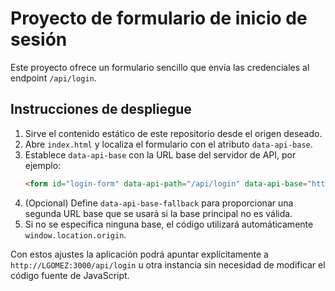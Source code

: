 # Proyecto de formulario de inicio de sesión

Este proyecto ofrece un formulario sencillo que envía las credenciales al endpoint `/api/login`.

## Instrucciones de despliegue

1. Sirve el contenido estático de este repositorio desde el origen deseado.
2. Abre `index.html` y localiza el formulario con el atributo `data-api-base`.
3. Establece `data-api-base` con la URL base del servidor de API, por ejemplo:
   ```html
   <form id="login-form" data-api-path="/api/login" data-api-base="http://LGOMEZ:3000">
   ```
4. (Opcional) Define `data-api-base-fallback` para proporcionar una segunda URL base que se usará si la base principal no es válida.
5. Si no se especifica ninguna base, el código utilizará automáticamente `window.location.origin`.

Con estos ajustes la aplicación podrá apuntar explícitamente a `http://LGOMEZ:3000/api/login` u otra instancia sin necesidad de modificar el código fuente de JavaScript.
